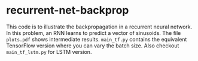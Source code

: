 # recurrent-net-backprop
This code is to illustrate the backpropagation in a recurrent neural network. In this problem, an RNN learns to predict a vector of sinusoids. The file `plots.pdf` shows intermediate results. `main_tf.py` contains the equivalent TensorFlow version where you can vary the batch size. Also checkout `main_tf_lstm.py` for LSTM version.
